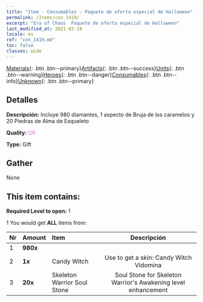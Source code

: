 ```yaml
---
title: "Item - Consumables - Paquete de oferta especial de Halloween"
permalink: /Items/con_1419/
excerpt: "Era of Chaos  Paquete de oferta especial de Halloween"
last_modified_at: 2021-03-18
locale: es
ref: "con_1419.md"
toc: false
classes: wide
---
```

 [Materials](/es/Items/){: .btn .btn--primary}[Artifacts](/es/Items/Artifacts/){: .btn .btn--success}[Units](/es/Items/Units/){: .btn .btn--warning}[Heroes](/es/Items/Heroes/){: .btn .btn--danger}[Consumables](/es/Items/Consumables/){: .btn .btn--info}[Unknown](/es/Items/Unknown/){: .btn .btn--primary}

## Detalles
 **Descripción:** Incluye 980 diamantes, 1 aspecto de Bruja de los caramelos y 20 Piedras de Alma de Esqueleto

 **Quality:** <span style="color: #DA70D6">OK</span>

 **Type:** Gift

## Gather

  None

## This item contains:

 **Required Level to open:** 1

 1 You would get **ALL** items  from:

  | Nr | Amount |     Item    | Descripción |
  |:---|:-------|:------------|:-----------:|
  | 1 |  **980x** | <i class="fas fa-gem"/> |  | 
  | 2 |  **1x** | Candy Witch | Use to get a skin: Candy Witch Vidomina  | 
  | 3 |  **20x** | Skeleton Warrior Soul Stone | Soul Stone for Skeleton Warrior's Awakening level enhancement  | 

